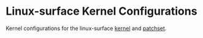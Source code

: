 # Linux-surface Kernel Configurations

Kernel configurations for the linux-surface [kernel][linux-surface-kernel] and [patchset][linux-surface-repo].

[linux-surface-repo]: https://github.com/linux-surface/linux-surface
[linux-surface-kernel]: https://github.com/linux-surface/kernel
